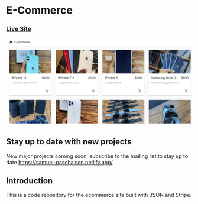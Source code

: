 # E-Commerce
### [Live Site](https://my-e-commercestore.netlify.app/)

![eCommerce](e-commerce.PNG)

## Stay up to date with new projects
New major projects coming soon, subscribe to the mailing list to stay up to date https://samuel-paschalson.netlify.app/.

## Introduction
This is a code repository for the ecommerce site built with JSON and Stripe. 

